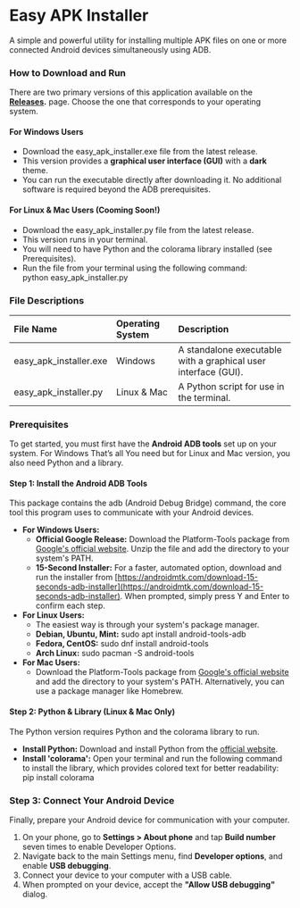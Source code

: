 # **Easy APK Installer**

A simple and powerful utility for installing multiple APK files on one or more connected Android devices simultaneously using ADB.

### **How to Download and Run**

There are two primary versions of this application available on the **[Releases](https://github.com/AhmadMorningstar/Easy-APK-Installer/releases).** page. Choose the one that corresponds to your operating system.

#### **For Windows Users**

* Download the easy\_apk\_installer.exe file from the latest release.  
* This version provides a **graphical user interface (GUI)** with a **dark** theme.  
* You can run the executable directly after downloading it. No additional software is required beyond the ADB prerequisites.

#### **For Linux & Mac Users** (Cooming Soon!)

* Download the easy\_apk\_installer.py file from the latest release.  
* This version runs in your terminal.  
* You will need to have Python and the colorama library installed (see Prerequisites).  
* Run the file from your terminal using the following command:  
  python easy\_apk\_installer.py

### **File Descriptions**

| File Name | Operating System | Description |
| :---- | :---- | :---- |
| easy\_apk\_installer.exe | Windows | A standalone executable with a graphical user interface (GUI). |
| easy\_apk\_installer.py | Linux & Mac | A Python script for use in the terminal. |

### **Prerequisites**

To get started, you must first have the **Android ADB tools** set up on your system. For Windows That’s all You need but for Linux and Mac version, you also need Python and a library.

#### **Step 1: Install the Android ADB Tools**

This package contains the adb (Android Debug Bridge) command, the core tool this program uses to communicate with your Android devices.

* **For Windows Users:**  
  * **Official Google Release:** Download the Platform-Tools package from [Google's official website](https://developer.android.com/tools/releases/platform-tools). Unzip the file and add the directory to your system's PATH.  
  * **15-Second Installer:** For a faster, automated option, download and run the installer from [https://androidmtk.com/download-15-seconds-adb-installer](https://androidmtk.com/download-15-seconds-adb-installer). When prompted, simply press Y and Enter to confirm each step.  
* **For Linux Users:**  
  * The easiest way is through your system's package manager.  
  * **Debian, Ubuntu, Mint:** sudo apt install android-tools-adb  
  * **Fedora, CentOS:** sudo dnf install android-tools  
  * **Arch Linux:** sudo pacman \-S android-tools  
* **For Mac Users:**  
  * Download the Platform-Tools package from [Google's official website](https://developer.android.com/tools/releases/platform-tools) and add the directory to your system's PATH. Alternatively, you can use a package manager like Homebrew.

#### **Step 2: Python & Library (Linux & Mac Only)**

The Python version requires Python and the colorama library to run.

* **Install Python:** Download and install Python from the [official website](https://www.python.org/downloads/).  
* **Install 'colorama':** Open your terminal and run the following command to install the library, which provides colored text for better readability:  
  pip install colorama

### **Step 3: Connect Your Android Device**

Finally, prepare your Android device for communication with your computer.

1. On your phone, go to **Settings \> About phone** and tap **Build number** seven times to enable Developer Options.  
2. Navigate back to the main Settings menu, find **Developer options**, and enable **USB debugging**.  
3. Connect your device to your computer with a USB cable.  
4. When prompted on your device, accept the **"Allow USB debugging"** dialog.
